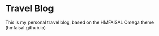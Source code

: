 # Travel Blog
This is my personal travel blog, based on the HMFAISAL Omega theme (hmfaisal.github.io)